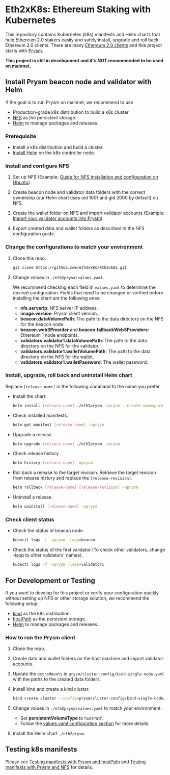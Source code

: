 # Eth2xK8s: Ethereum Staking with Kubernetes

This repository contains Kubernetes (k8s) manifests and Helm charts that help Ethereum 2.0 stakers easily and safely install, upgrade and roll back Ethereum 2.0 clients. There are many [Ethereum 2.0 clients](https://ethereum.org/en/eth2/get-involved/#clients) and this project starts with [Prysm](https://docs.prylabs.network/docs/getting-started).

**This project is still in development and it's NOT recommended to be used on mainnet.**

## Install Prysm beacon node and validator with Helm

If the goal is to run Prysm on mainnet, we recommend to use

- Production-grade k8s distribution to build a k8s cluster.
- [NFS](https://en.wikipedia.org/wiki/Network_File_System) as the persistent storage.
- [Helm](https://helm.sh/) to manage packages and releases.

### Prerequisite

- Install a k8s distribution and build a cluster.
- [Install Helm](https://helm.sh/docs/intro/install/) on the k8s controller node.

### Install and configure NFS

1. Set up NFS (Example: [Guide for NFS installation and configuration on Ubuntu](https://ubuntu.com/server/docs/service-nfs)).

2. Create beacon node and validator data folders with the correct ownership (our Helm chart uses uid 1001 and gid 2000 by default) on NFS.

3. Create the wallet folder on NFS and import validator accounts (Example: [Import your validator accounts into Prysm](https://docs.prylabs.network/docs/mainnet/joining-eth2#step-4-import-your-validator-accounts-into-prysm)).

4. Export created data and wallet folders as described in the NFS configuration guide.

### Change the configurations to match your environment

1. Clone this repo.

    ```bash
    git clone https://github.com/eth2xk8s/eth2xk8s.git
    ```

2. Change values in `./eth2prysm/values.yaml`.

   We recommend checking each field in `values.yaml` to determine the desired configuration. Fields that need to be changed or verified before installing the chart are the following ones:

   - **nfs.serverIp**: NFS server IP address.
   - **image.version**: Prysm client version.
   - **beacon.dataVolumePath**: The path to the data directory on the NFS for the beacon node.
   - **beacon.web3Provider** and **beacon.fallbackWeb3Providers**: Ethereum 1 node endpoints.
   - **validators.validator1.dataVolumePath**: The path to the data directory on the NFS for the validator.
   - **validators.validator1.walletVolumePath**: The path to the data directory on the NFS for the wallet.
   - **validators.validator1.walletPassword**: The wallet password.

### Install, upgrade, roll back and uninstall Helm chart

Replace `[release-name]` in the following command to the name you prefer.

- Install the chart.

   ```bash
   helm install [release-name] ./eth2prysm -nprysm --create-namespace
   ```

- Check installed manifests.

   ```bash
   helm get manifest [release-name] -nprysm
   ```

- Upgrade a release.

   ```bash
   helm upgrade [release-name] ./eth2prysm -nprysm
   ```

- Check release history.

   ```bash
   helm history [release-name] -nprysm
   ```

- Roll back a release to the target revision. Retrieve the target revision from release history and replace the `[release-revision]`.

   ```bash
   helm rollback [release-name] [release-revision] -nprysm
   ```

- Uninstall a release.

   ```bash
   helm uninstall [release-name] -nprysm
   ```

### Check client status

- Check the status of beacon node.

   ```bash
   kubectl logs -f -nprysm -lapp=beacon
   ```

- Check the status of the first validator (To check other validators, change -lapp to other validators' names).

   ```bash
   kubectl logs -f -nprysm -lapp=validator1
   ```

## For Development or Testing

If you want to develop for this project or verify your configuration quickly without setting up NFS or other storage solution, we recommend the following setup:

- [kind](https://kind.sigs.k8s.io/) as the k8s distribution.
- [hostPath](https://kubernetes.io/docs/concepts/storage/volumes/#hostpath) as the persistent storage.
- [Helm](https://helm.sh/) to manage packages and releases.

### How to run the Prysm client

1. Clone the repo.

2. Create data and wallet folders on the host machine and import validator accounts.

3. Update the `extraMounts` in `prysm/cluster-config/kind-single-node.yaml` with the paths to the created data folders.

4. Install kind and create a kind cluster.

   ```bash
   kind create cluster --config=prysm/cluster-config/kind-single-node.yaml 
   ```

5. Change values in `./eth2prysm/values.yaml` to match your environment.

   - Set **persistentVolumeType** to `hostPath`.
   - Follow the [values.yaml configuration section](#change-the-configurations-to-match-your-environment) for more details.

6. Install the Helm chart `./eth2prysm`.

## Testing k8s manifests

Please see [Testing manifests with Prysm and hostPath](https://github.com/eth2xk8s/eth2xk8s/blob/master/prysm/host-path/README.md) and [Testing manifests with Prysm and NFS](https://github.com/eth2xk8s/eth2xk8s/blob/master/prysm/nfs/README.md) for details.
